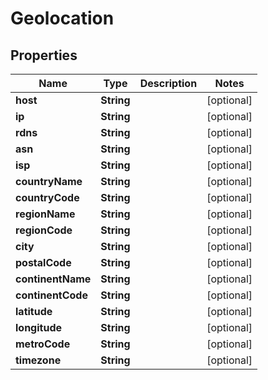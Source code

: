 

# Geolocation


## Properties

| Name | Type | Description | Notes |
|------------ | ------------- | ------------- | -------------|
|**host** | **String** |  |  [optional] |
|**ip** | **String** |  |  [optional] |
|**rdns** | **String** |  |  [optional] |
|**asn** | **String** |  |  [optional] |
|**isp** | **String** |  |  [optional] |
|**countryName** | **String** |  |  [optional] |
|**countryCode** | **String** |  |  [optional] |
|**regionName** | **String** |  |  [optional] |
|**regionCode** | **String** |  |  [optional] |
|**city** | **String** |  |  [optional] |
|**postalCode** | **String** |  |  [optional] |
|**continentName** | **String** |  |  [optional] |
|**continentCode** | **String** |  |  [optional] |
|**latitude** | **String** |  |  [optional] |
|**longitude** | **String** |  |  [optional] |
|**metroCode** | **String** |  |  [optional] |
|**timezone** | **String** |  |  [optional] |



